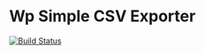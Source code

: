 # Wp Simple CSV Exporter

[![Build Status](https://travis-ci.org/kurozumi/wp-simple-csv-exporter.svg)](https://travis-ci.org/kurozumi/wp-simple-csv-exporter)